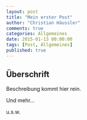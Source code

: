 ```yaml
---
layout: post
title: "Mein erster Post"
author: "Christian Häussler"
comments: true
categories: Allgemeines
date: 2015-01-13 00:00:00
tags: [Post, Allgemeines]
published: true
---
```

## Überschrift

Beschreibung kommt hier rein.

Und mehr...

u.s.w.